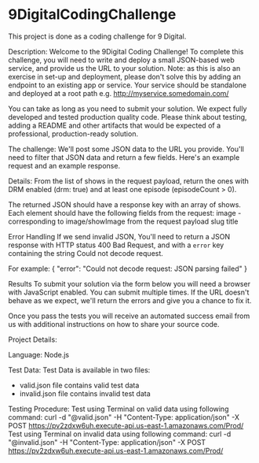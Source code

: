 # 9DigitalCodingChallenge
This project is done as a coding challenge for 9 Digital.

Description:
Welcome to the 9Digital Coding Challenge! To complete this challenge, you will need to write and deploy a small JSON-based web service, and provide us the URL to your solution. Note: as this is also an exercise in set-up and deployment, please don't solve this by adding an endpoint to an existing app or service. Your service should be standalone and deployed at a root path e.g. http://myservice.somedomain.com/

You can take as long as you need to submit your solution. We expect fully developed and tested production quality code. Please think about testing, adding a README and other artifacts that would be expected of a professional, production-ready solution.

The challenge:
We'll post some JSON data to the URL you provide. You'll need to filter that JSON data and return a few fields. Here's an example request and an example response.

Details:
From the list of shows in the request payload, return the ones with DRM enabled (drm: true) and at least one episode (episodeCount > 0).

The returned JSON should have a response key with an array of shows. Each element should have the following fields from the request:
image - corresponding to image/showImage from the request payload
slug
title

Error Handling
If we send invalid JSON, You'll need to return a JSON response with HTTP status 400 Bad Request, and with a `error` key containing the string Could not decode request. 

For example:
{
    "error": "Could not decode request: JSON parsing failed"
}

Results
To submit your solution via the form below you will need a browser with JavaScript enabled.
You can submit multiple times. If the URL doesn't behave as we expect, we'll return the errors and give you a chance to fix it.

Once you pass the tests you will receive an automated success email from us with additional instructions on how to share your source code.

Project Details:

Language: Node.js

Test Data:
Test Data is available in two files:
- valid.json file contains valid test data
- invalid.json file contains invalid test data

Testing Procedure:
Test using Terminal on valid data using following command:
curl -d "@valid.json" -H "Content-Type: application/json" -X POST https://pv2zdxw6uh.execute-api.us-east-1.amazonaws.com/Prod/
Test using Terminal on invalid data using following command:
curl -d "@invalid.json" -H "Content-Type: application/json" -X POST https://pv2zdxw6uh.execute-api.us-east-1.amazonaws.com/Prod/
